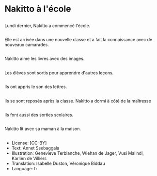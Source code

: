 # Nakitto à l'école

##
Lundi dernier, Nakitto a
commencé l'école.

##
Elle est arrivée dans
une nouvelle classe et a
fait la connaissance
avec de nouveaux
camarades.

##
Nakitto aime les livres avec des
images.

##
Les élèves sont sortis
pour apprendre
d'autres leçons.

##
Ils ont appris le son des
lettres.

##
Ils se sont reposés
après la classe.
Nakitto a dormi à côté
de la maîtresse

##
Ils font aussi des sorties scolaires.

##
Nakitto lit avec sa
maman à la maison.

##
* License: [CC-BY]
* Text: Annet Ssebaggala
* Illustration: Genevieve Terblanche, Wiehan de Jager, Vusi Malindi, Karlien de Villiers
* Translation: Isabelle Duston, Véronique Biddau
* Language: fr

